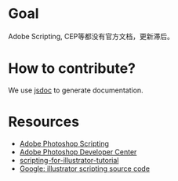 # Goal
Adobe Scripting, CEP等都没有官方文档，更新滞后。

# How to contribute?
We use [jsdoc](https://github.com/jsdoc3/jsdoc) to generate documentation.

# Resources
* [Adobe Photoshop Scripting](http://www.adobe.com/devnet/photoshop/scripting.html)
* [Adobe Photoshop Developer Center](http://www.adobe.com/devnet/photoshop.html)
* [scripting-for-illustrator-tutorial](https://github.com/jtnimoy/scripting-for-illustrator-tutorial)
* [Google: illustrator scripting source code](https://www.google.com/#q=illustrator+scripting+source+code)
